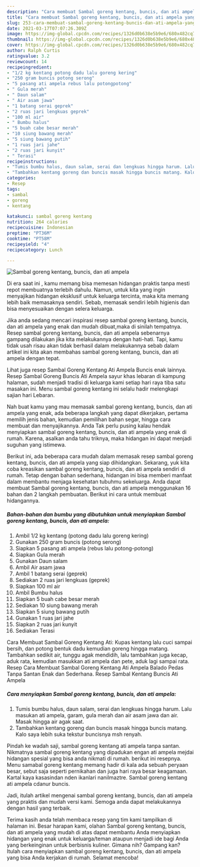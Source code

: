 ```yaml
---
description: "Cara membuat Sambal goreng kentang, buncis, dan ati ampela yang lezat dan Mudah Dibuat"
title: "Cara membuat Sambal goreng kentang, buncis, dan ati ampela yang lezat dan Mudah Dibuat"
slug: 253-cara-membuat-sambal-goreng-kentang-buncis-dan-ati-ampela-yang-lezat-dan-mudah-dibuat
date: 2021-03-17T07:07:26.309Z
image: https://img-global.cpcdn.com/recipes/1326d0b638e5b9e6/680x482cq70/sambal-goreng-kentang-buncis-dan-ati-ampela-foto-resep-utama.jpg
thumbnail: https://img-global.cpcdn.com/recipes/1326d0b638e5b9e6/680x482cq70/sambal-goreng-kentang-buncis-dan-ati-ampela-foto-resep-utama.jpg
cover: https://img-global.cpcdn.com/recipes/1326d0b638e5b9e6/680x482cq70/sambal-goreng-kentang-buncis-dan-ati-ampela-foto-resep-utama.jpg
author: Ralph Curtis
ratingvalue: 3.2
reviewcount: 14
recipeingredient:
- "1/2 kg kentang potong dadu lalu goreng kering"
- "250 gram buncis potong serong"
- "5 pasang ati ampela rebus lalu potongpotong"
- " Gula merah"
- " Daun salam"
- " Air asam jawa"
- "1 batang serai geprek"
- "2 ruas jari lengkuas geprek"
- "100 ml air"
- " Bumbu halus"
- "5 buah cabe besar merah"
- "10 siung bawang merah"
- "5 siung bawang putih"
- "1 ruas jari jahe"
- "2 ruas jari kunyit"
- " Terasi"
recipeinstructions:
- "Tumis bumbu halus, daun salam, serai dan lengkuas hingga harum. Lalu masukan ati ampela, garam, gula merah dan air asam jawa dan air. Masak hingga air agak saat."
- "Tambahkan kentang goreng dan buncis masak hingga buncis matang. Kalo saya lebih suka tekstur buncisnya msh renyah."
categories:
- Resep
tags:
- sambal
- goreng
- kentang

katakunci: sambal goreng kentang 
nutrition: 264 calories
recipecuisine: Indonesian
preptime: "PT36M"
cooktime: "PT58M"
recipeyield: "4"
recipecategory: Lunch

---
```



![Sambal goreng kentang, buncis, dan ati ampela](https://img-global.cpcdn.com/recipes/1326d0b638e5b9e6/680x482cq70/sambal-goreng-kentang-buncis-dan-ati-ampela-foto-resep-utama.jpg)

Di era  saat ini , kamu memang bisa memesan hidangan praktis tanpa mesti repot membuatnya terlebih dahulu. Namun, untuk kita yang ingin menyajikan hidangan eksklusif untuk keluarga tercinta, maka kita memang lebih baik memasaknya sendiri. Sebab, memasak sendiri lebih higienis dan bisa menyesuaikan dengan selera keluarga.

Jika anda sedang mencari inspirasi resep sambal goreng kentang, buncis, dan ati ampela yang enak dan mudah dibuat,maka di sinilah tempatnya. Resep sambal goreng kentang, buncis, dan ati ampela  sebenarnya gampang dilakukan jika kita melakukannya dengan hati-hati. Tapi, kamu tidak usah risau akan tidak berhasil dalam melakukannya 
sebab dalam artikel ini kita akan membahas sambal goreng kentang, buncis, dan ati ampela dengan tepat.  

Lihat juga resep Sambal Goreng Kentang Ati Ampela Buncis enak lainnya. Resep Sambal Goreng Buncis Ati Ampela sayur khas lebaran di kampung halaman, sudah menjadi tradisi di keluarga kami setiap hari raya tiba satu masakan ini. Menu sambal goreng kentang ini selalu hadir melengkapi sajian hari Lebaran.

Nah buat kamu yang mau memasak sambal goreng kentang, buncis, dan ati ampela yang enak, ada beberapa langkah yang dapat dikerjakan, pertama memilih jenis bahan, kemudian pemilihan bahan segar, hingga cara membuat dan menyajikannya. Anda Tak perlu pusing kalau hendak menyiapkan sambal goreng kentang, buncis, dan ati ampela yang enak di rumah. Karena, asalkan anda  tahu triknya, maka hidangan ini dapat menjadi suguhan yang istimewa.

Berikut ini, ada beberapa cara mudah dalam memasak resep sambal goreng kentang, buncis, dan ati ampela yang siap dihidangkan. Sekarang, yuk kita coba kreasikan sambal goreng kentang, buncis, dan ati ampela sendiri di rumah. Tetap dengan bahan sederhana, hidangan ini bisa memberi manfaat dalam membantu menjaga kesehatan tubuhmu sekeluarga. Anda dapat membuat Sambal goreng kentang, buncis, dan ati ampela menggunakan 16 bahan dan 2 langkah pembuatan. Berikut ini cara untuk membuat hidangannya.

<!--inarticleads1-->

##### Bahan-bahan dan bumbu yang dibutuhkan untuk menyiapkan Sambal goreng kentang, buncis, dan ati ampela:

1. Ambil 1/2 kg kentang (potong dadu lalu goreng kering)
1. Gunakan 250 gram buncis (potong serong)
1. Siapkan 5 pasang ati ampela (rebus lalu potong-potong)
1. Siapkan  Gula merah
1. Gunakan  Daun salam
1. Ambil  Air asam jawa
1. Ambil 1 batang serai (geprek)
1. Sediakan 2 ruas jari lengkuas (geprek)
1. Siapkan 100 ml air
1. Ambil  Bumbu halus
1. Siapkan 5 buah cabe besar merah
1. Sediakan 10 siung bawang merah
1. Siapkan 5 siung bawang putih
1. Gunakan 1 ruas jari jahe
1. Siapkan 2 ruas jari kunyit
1. Sediakan  Terasi


Cara Membuat Sambal Goreng Kentang Ati: Kupas kentang lalu cuci sampai bersih, dan potong bentuk dadu kemudian goreng hingga matang. Tambahkan sedikit air, tunggu agak mendidih, lalu tambahkan juga kecap, aduk rata, kemudian masukkan ati ampela dan pete, aduk lagi sampai rata. Resep Cara Membuat Sambal Goreng Kentang Ati Ampela Balado Pedas Tanpa Santan Enak dan Sederhana. Resep Sambal Kentang Buncis Ati Ampela 

<!--inarticleads2-->

##### Cara menyiapkan Sambal goreng kentang, buncis, dan ati ampela:

1. Tumis bumbu halus, daun salam, serai dan lengkuas hingga harum. Lalu masukan ati ampela, garam, gula merah dan air asam jawa dan air. Masak hingga air agak saat.
1. Tambahkan kentang goreng dan buncis masak hingga buncis matang. Kalo saya lebih suka tekstur buncisnya msh renyah.


Pindah ke wadah saji, sambal goreng kentang ati ampela tanpa santan. Nikmatnya sambal goreng kentang yang dipadukan engan ati ampela mejdai hidangan spesial yang bisa anda nikmati di rumah. berikut ini resepnya. Menu samabal goreng kentang memang hadir di kala ada sebuah peryaan besar, sebut saja seperti pernikahan dan juga hari raya besar keagamaan. Kartal kaya kasasindan nden ikanlari nanilmaztre. Sambal goreng kentang ati ampela cdanur buncis. 

Jadi, itulah artikel mengenai  sambal goreng kentang, buncis, dan ati ampela  yang praktis dan mudah versi kami. Semoga anda dapat melakukannya dengan hasil yang terbaik. 

Terima kasih anda telah membaca resep yang tim kami tampilkan di halaman ini. Besar harapan kami, olahan  Sambal goreng kentang, buncis, dan ati ampela yang mudah di atas dapat membantu Anda menyiapkan hidangan yang enak untuk keluarga/teman ataupun menjadi ide bagi Anda yang berkeinginan untuk berbisnis kuliner. Gimana nih? Gampang kan? Itulah cara menyiapkan sambal goreng kentang, buncis, dan ati ampela yang bisa Anda kerjakan di rumah. Selamat mencoba!

